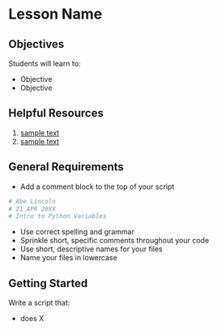 
# Lesson Name

## Objectives

Students will learn to:

- Objective
- Objective


## Helpful Resources

 1. [sample text](https://www.demo.com)
 2. [sample text](https://www.demo.com)

## General Requirements

- Add a comment block to the top of your script
```python
# Abe Lincoln
# 21 APR 20XX
# Intro to Python Variables
```
- Use correct spelling and grammar
- Sprinkle short, specific comments throughout your code
- Use short, descriptive names for your files
- Name your files in lowercase

## Getting Started

Write a script that:

 - does X


